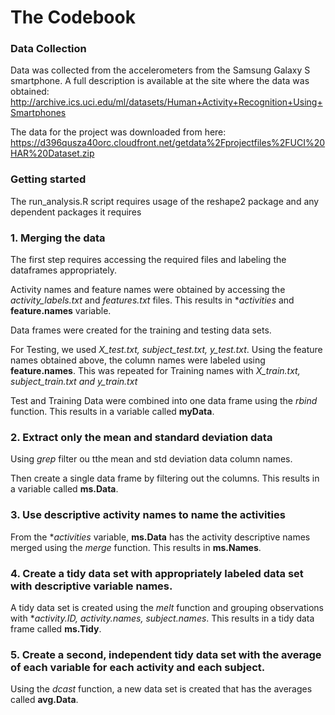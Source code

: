 # The Codebook

### Data Collection
Data was collected from the accelerometers from the Samsung Galaxy S smartphone. A full description is available at the site where the data was obtained: 
http://archive.ics.uci.edu/ml/datasets/Human+Activity+Recognition+Using+Smartphones 

The data for the project was downloaded from here: 
https://d396qusza40orc.cloudfront.net/getdata%2Fprojectfiles%2FUCI%20HAR%20Dataset.zip 

### Getting started
The run_analysis.R script requires usage of the reshape2 package and any dependent packages it requires

### 1. Merging the data
The first step requires accessing the required files and labeling the dataframes appropriately.

Activity names and feature names were obtained by accessing the *activity_labels.txt* and *features.txt* files. This results in **activities* and **feature.names** variable.

Data frames were created for the training and testing data sets.

For Testing, we used *X_test.txt, subject_test.txt, y_test.txt*. Using the feature names obtained above, the column names were labeled using **feature.names**.
This was repeated for Training names with *X_train.txt, subject_train.txt and y_train.txt*

Test and Training Data were combined into one data frame using the *rbind* function. This results in a variable called **myData**.

### 2. Extract only the mean and standard deviation data 

Using *grep* filter ou tthe mean and std deviation data column names.

Then create a single data frame by filtering out the columns. This results in a variable called **ms.Data**.

### 3. Use descriptive activity names to name the activities

From the **activities* variable, **ms.Data** has the activity descriptive names merged using the *merge* function. This results in **ms.Names**.

### 4. Create a tidy data set with appropriately labeled data set with descriptive variable names.

A tidy data set is created using the *melt* function and grouping observations with **activity.ID, activity.names, subject.names*. This results in a tidy data frame called **ms.Tidy**.

###  5. Create a second, independent tidy data set with the average of each variable for each activity and each subject.

Using the *dcast* function, a new data set is created that has the averages called **avg.Data**.
